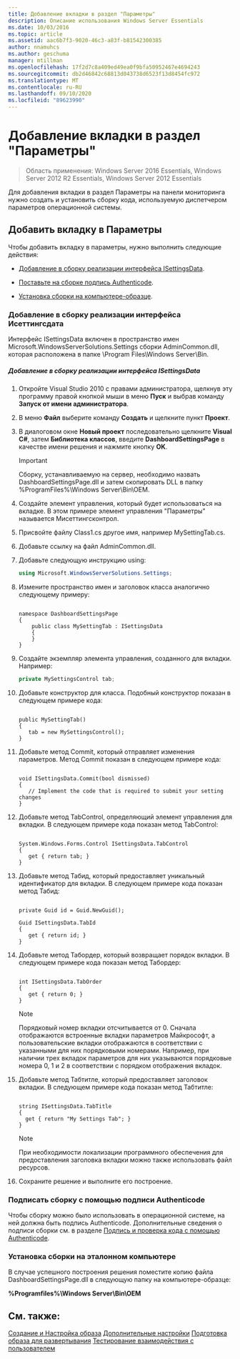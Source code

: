 ```yaml
---
title: Добавление вкладки в раздел "Параметры"
description: Описание использования Windows Server Essentials
ms.date: 10/03/2016
ms.topic: article
ms.assetid: aac6b7f3-9020-46c3-a83f-b81542300385
author: nnamuhcs
ms.author: geschuma
manager: mtillman
ms.openlocfilehash: 17f2d7c8a409ed49ea0f9bfa50952467e4694243
ms.sourcegitcommit: db2d46842c68813d043738d6523f13d8454fc972
ms.translationtype: MT
ms.contentlocale: ru-RU
ms.lasthandoff: 09/10/2020
ms.locfileid: "89623990"
---
```

# <a name="add-a-tab-to-settings"></a>Добавление вкладки в раздел "Параметры"

>Область применения: Windows Server 2016 Essentials, Windows Server 2012 R2 Essentials, Windows Server 2012 Essentials

Для добавления вкладки в раздел Параметры на панели мониторинга нужно создать и установить сборку кода, используемую диспетчером параметров операционной системы.

## <a name="add-a-tab-to-settings"></a>Добавить вкладку в Параметры
 Чтобы добавить вкладку в параметры, нужно выполнить следующие действия:

-   [Добавление в сборку реализации интерфейса ISettingsData](Add-a-Tab-to-Settings.md#BKMK_ISettingsData).

-   [Поставьте на сборке подпись Authenticode](Add-a-Tab-to-Settings.md#BKMK_SignAssembly).

-   [Установка сборки на компьютере-образце](Add-a-Tab-to-Settings.md#BKMK_InstallAssembly).

###  <a name="add-an-implementation-of-the-isettingsdata-interface-to-the-assembly"></a><a name="BKMK_ISettingsData"></a> Добавление в сборку реализации интерфейса Исеттингсдата
 Интерфейс ISettingsData включен в пространство имен Microsoft.WindowsServerSolutions.Settings сборки AdminCommon.dll, которая расположена в папке \Program Files\Windows Server\Bin.

##### <a name="to-add-the-isettingsdata-code-to-the-assembly"></a>Добавление в сборку реализации интерфейса ISettingsData

1.  Откройте Visual Studio 2010 с правами администратора, щелкнув эту программу правой кнопкой мыши в меню **Пуск** и выбрав команду **Запуск от имени администратора**.

2.  В меню **Файл** выберите команду **Создать** и щелкните пункт **Проект**.

3.  В диалоговом окне **Новый проект** последовательно щелкните **Visual C#**, затем **Библиотека классов**, введите **DashboardSettingsPage** в качестве имени решения и нажмите кнопку **OK**.

    > [!IMPORTANT]
    >  Сборку, устанавливаемую на сервер, необходимо назвать DashboardSettingsPage.dll и затем скопировать DLL в папку %ProgramFiles%\Windows Server\Bin\OEM.

4.  Создайте элемент управления, который будет использоваться на вкладке. В этом примере элемент управления "Параметры" называется Мисеттингсконтрол.

5.  Присвойте файлу Class1.cs другое имя, например MySettingTab.cs.

6.  Добавьте ссылку на файл AdminCommon.dll.

7.  Добавьте следующую инструкцию using:

    ```c#
    using Microsoft.WindowsServerSolutions.Settings;
    ```

8.  Измените пространство имен и заголовок класса аналогично следующему примеру:

    ```

    namespace DashboardSettingsPage
    {
        public class MySettingTab : ISettingsData
        {
        }
    }

    ```

9. Создайте экземпляр элемента управления, созданного для вкладки. Например:

    ```c#
    private MySettingsControl tab;
    ```

10. Добавьте конструктор для класса. Подобный конструктор показан в следующем примере кода:

    ```

    public MySettingTab()
    {
       tab = new MySettingsControl();
    }
    ```

11. Добавьте метод Commit, который отправляет изменения параметров. Метод Commit показан в следующем примере кода:

    ```

    void ISettingsData.Commit(bool dismissed)
    {
       // Implement the code that is required to submit your setting changes
    }
    ```

12. Добавьте метод TabControl, определяющий элемент управления для вкладки. В следующем примере кода показан метод TabControl:

    ```

    System.Windows.Forms.Control ISettingsData.TabControl
    {
       get { return tab; }
    }
    ```

13. Добавьте метод Табид, который предоставляет уникальный идентификатор для вкладки. В следующем примере кода показан метод Табид:

    ```

    private Guid id = Guid.NewGuid();

    Guid ISettingsData.TabId
    {
       get { return id; }
    }
    ```

14. Добавьте метод Табордер, который возвращает порядок вкладки. В следующем примере кода показан метод Табордер:

    ```

    int ISettingsData.TabOrder
    {
       get { return 0; }
    }
    ```

    > [!NOTE]
    >  Порядковый номер вкладки отсчитывается от 0. Сначала отображаются встроенные вкладки параметров Майкрософт, а пользовательские вкладки отображаются в соответствии с указанными для них порядковыми номерами. Например, при наличии трех вкладок параметров для них указываются порядковые номера 0, 1 и 2 в соответствии с порядком отображения вкладок.

15. Добавьте метод Табтитле, который предоставляет заголовок вкладки. В следующем примере кода показан метод Табтитле:

    ```

    string ISettingsData.TabTitle
    {
      get { return "My Settings Tab"; }
    }
    ```

    > [!NOTE]
    >  При необходимости локализации программного обеспечения для предоставления заголовка вкладки можно также использовать файл ресурсов.

16. Сохраните решение и выполните его построение.

###  <a name="sign-the-assembly-with-an-authenticode-signature"></a><a name="BKMK_SignAssembly"></a> Подписать сборку с помощью подписи Authenticode
 Чтобы сборку можно было использовать в операционной системе, на ней должна быть подпись Authenticode. Дополнительные сведения о подписи сборки см. в разделе [Подпись и проверка кода с помощью Authenticode](https://msdn.microsoft.com/library/ms537364\(VS.85\).aspx#SignCode).

###  <a name="install-the-assembly-on-the-reference-computer"></a><a name="BKMK_InstallAssembly"></a> Установка сборки на эталонном компьютере
 В случае успешного построения решения поместите копию файла DashboardSettingsPage.dll в следующую папку на компьютере-образце:

 **%Programfiles%\Windows Server\Bin\OEM**

## <a name="see-also"></a>См. также:
 [Создание и Настройка образа](Creating-and-Customizing-the-Image.md) [Дополнительные настройки](Additional-Customizations.md) [Подготовка образа для развертывания](Preparing-the-Image-for-Deployment.md) [Тестирование взаимодействия с пользователем](Testing-the-Customer-Experience.md)